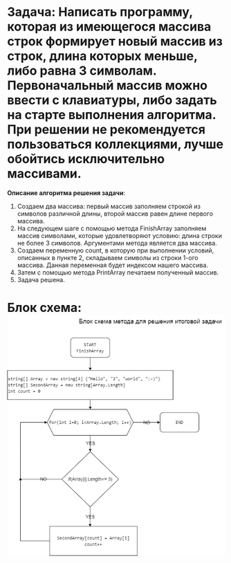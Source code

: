 # **Задача: Написать программу, которая из имеющегося массива строк формирует новый массив из строк, длина которых меньше, либо равна 3 символам. Первоначальный массив можно ввести с клавиатуры, либо задать на старте выполнения алгоритма. При решении не рекомендуется пользоваться коллекциями, лучше обойтись исключительно массивами.**
**Описание алгоритма решения задачи**:
1. Создаем два массива: первый массив заполняем строкой из символов различной длины, второй массив равен длине первого массива.
2. На следующем шаге с помощью метода FinishArray заполняем массив символами, которые удовлетворяют условию: длина строки не более 3 символов. Аргументами метода является два массива.
3. Создаем переменную count, в которую при выполнении условий, описанных в пункте 2, складываем символы из строки 1-ого массива. Данная переменная будет индексом нашего массива.
4. Затем с помощью метода PrintArray печатаем полученный массив.
5. Задача решена.
# Блок схема: ![Блок схема метода для решения задачи](Itog.jpg)

